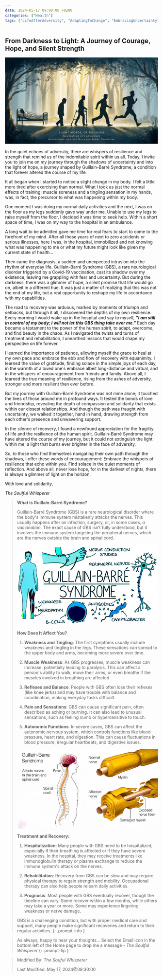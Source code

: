 ```yaml
---
date: 2024-05-17 09:00:00 +0200
categories: ["Health"]
tags: ["LifeAfterAdversity", "AdaptingToChange", "EmbracingUncertainty", "StrengthInRecovery", "SilentStrength"]
---
```


## From Darkness to Light: A Journey of Courage, Hope, and Silent Strength

![A person on their journey of recovery](/assets/img/gbs-002.png "From Darkness to Light: A Journey of Courage, Hope, and Silent Strength")

In the quiet echoes of adversity, there are whispers of resilience and strength that remind us of the indomitable spirit within us all. Today, I invite you to join me on my journey through the shadows of uncertainty and into the light of hope, a journey shaped by Guillain-Barré Syndrome, a condition that forever altered the course of my life.

It all began when I started to notice a slight change in my body. I felt a little more tired after exercising than normal. What I took as just the normal effects of training; muscle soreness and a tingling sensation in my hands, was, in fact, the precursor to what was happening within my body.

One moment I was doing my normal daily activities and the next, I was on the floor as my legs suddenly gave way under me. Unable to use my legs to raise myself from the floor, I decided it was time to seek help. Within a short space of time, I was on my way to the hospital in an ambulance.

A long wait to be admitted gave me time for real fears to start to come to the forefront of my mind. After all these years of next to zero accidents or serious illnesses, here I was, in the hospital, immobilized and not knowing what was happening to me or what my future might look like given my current state of health...

Then came the diagnosis, a sudden and unexpected intrusion into the rhythm of everyday life. Guillain-Barré Syndrome (GBS), a rare neurological disorder triggered by a Covid-19 vaccination, cast its shadow over my existence, leaving me grappling with fear and uncertainty. But during the darkness, there was a glimmer of hope, a silent promise that life would go on, albeit in a different hue. It was just a matter of realizing that this was not the end of my life, but a real opportunity to reshape my life in accordance with my capabilities.

The road to recovery was arduous, marked by moments of triumph and setbacks, but through it all, I discovered the depths of my own resilience. Every morning I would wake up in the hospital and say to myself, **_"I am still in control of my body; I will not let this GBS thing take over me."_** Each day became a testament to the power of the human spirit, to adapt, overcome, and find beauty in the chaos. As I navigated the twists and turns of treatment and rehabilitation, I unearthed lessons that would shape my perspective on life forever.

I learned the importance of patience, allowing myself the grace to heal at my own pace and embrace the ebb and flow of recovery with equanimity. I learned the value of gratitude, finding solace in the simple joys of each day, in the warmth of a loved one's embrace albeit long-distance and virtual, and in the whispers of encouragement from friends and family. Above all, I learned the true meaning of resilience, rising from the ashes of adversity, stronger and more resilient than ever before.

But my journey with Guillain-Barré Syndrome was not mine alone; it touched the lives of those around me in profound ways. It tested the bonds of love and friendship, revealing the depth of compassion and solidarity that exists within our closest relationships. And though the path was fraught with uncertainty, we walked it together, hand in hand, drawing strength from each other's presence and unwavering support.

In the silence of recovery, I found a newfound appreciation for the fragility of life and the resilience of the human spirit. Guillain-Barré Syndrome may have altered the course of my journey, but it could not extinguish the light within me, a light that burns ever brighter in the face of adversity.

So, to those who find themselves navigating their own path through the shadows, I offer these words of encouragement: Embrace the whispers of resilience that echo within you. Find solace in the quiet moments of reflection. And above all, never lose hope, for in the darkest of nights, there is always a glimmer of light on the horizon.

With love and solidarity,

_The Soulful Whisperer_

> 
> **What is Guillain-Barré Syndrome?**
>
> Guillain-Barré Syndrome (GBS) is a rare neurological disorder where the body's immune system mistakenly attacks the
> nerves. This usually happens after an infection, surgery, or, in some cases, _a vaccination_. The exact cause of GBS
> isn’t fully understood, but it involves the immune system targeting the peripheral nerves, which are the nerves
>  outside the brain and spinal cord.
>
> ![A diagram showing how GBS affects a person](/assets/img/gbs-001.webp "Guillain-Barré Syndrome Diagram 1.")
>
> **How Does It Affect You?**
>
> 1. **Weakness and Tingling**: The first symptoms usually include weakness and tingling in the legs. These sensations
> can spread to the upper body and arms, becoming more severe over time.
>
> 2. **Muscle Weakness**: As GBS progresses, muscle weakness can increase, potentially leading to paralysis. This can 
> affect a person's ability to walk, move their arms, or even breathe if the muscles involved in breathing are affected.
>
> 3. **Reflexes and Balance**: People with GBS often lose their reflexes (like knee jerks) and may have trouble with 
> balance and coordination, making everyday tasks difficult.
>
> 4. **Pain and Sensations**: GBS can cause significant pain, often described as aching or burning. It can also lead to
> unusual sensations, such as feeling numb or hypersensitive to touch.
>
> 5. **Autonomic Functions**: In severe cases, GBS can affect the autonomic nervous system, which controls functions 
> like blood pressure, heart rate, and digestion. This can cause fluctuations in blood pressure, irregular heartbeats,
> and digestive issues.
>
> ![A diagram showing how GBS affects a person](/assets/img/gbs-002.webp "Guillain-Barré Syndrome Diagram 2.")
>
> **Treatment and Recovery:**
>
> 1. **Hospitalization**: Many people with GBS need to be hospitalized, especially if their breathing is affected or if 
> they have severe weakness. In the hospital, they may receive treatments like immunoglobulin therapy or plasma exchange
> to reduce the immune system's attack on the nerves.
>
> 2. **Rehabilitation**: Recovery from GBS can be slow and may require physical therapy to regain strength and 
> mobility. Occupational therapy can also help people relearn daily activities.
>
> 3. **Prognosis**: Most people with GBS eventually recover, though the timeline can vary. Some recover within a few 
> months, while others may take a year or more. Some may experience lingering weakness or nerve damage.
>
> GBS is a challenging condition, but with proper medical care and support, many people make significant recoveries and
> return to their regular activities.
{: .prompt-info }

> As always, happy to hear your thoughts... Select the Email icon in the bottom left of the Home page to drop me a message - _The Soulful Whisperer_
{: .prompt-tip }

>
> Modified By: _The Souful Whisperer_ 
> 
> Last Modified: May 17, 2024@09:30:00
